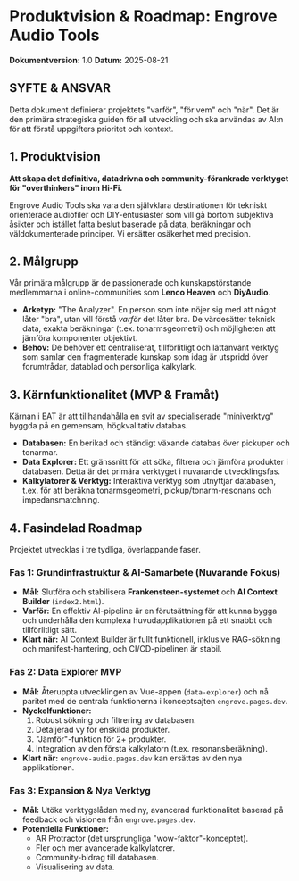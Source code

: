 # Produktvision & Roadmap: Engrove Audio Tools

**Dokumentversion:** 1.0
**Datum:** 2025-08-21

## SYFTE & ANSVAR
Detta dokument definierar projektets "varför", "för vem" och "när". Det är den primära strategiska guiden för all utveckling och ska användas av AI:n för att förstå uppgifters prioritet och kontext.

## 1. Produktvision

**Att skapa det definitiva, datadrivna och community-förankrade verktyget för "overthinkers" inom Hi-Fi.**

Engrove Audio Tools ska vara den självklara destinationen för tekniskt orienterade audiofiler och DIY-entusiaster som vill gå bortom subjektiva åsikter och istället fatta beslut baserade på data, beräkningar och väldokumenterade principer. Vi ersätter osäkerhet med precision.

## 2. Målgrupp

Vår primära målgrupp är de passionerade och kunskapstörstande medlemmarna i online-communities som **Lenco Heaven** och **DiyAudio**.

*   **Arketyp:** "The Analyzer". En person som inte nöjer sig med att något låter "bra", utan vill förstå *varför* det låter bra. De värdesätter teknisk data, exakta beräkningar (t.ex. tonarmsgeometri) och möjligheten att jämföra komponenter objektivt.
*   **Behov:** De behöver ett centraliserat, tillförlitligt och lättanvänt verktyg som samlar den fragmenterade kunskap som idag är utspridd över forumtrådar, datablad och personliga kalkylark.

## 3. Kärnfunktionalitet (MVP & Framåt)

Kärnan i EAT är att tillhandahålla en svit av specialiserade "miniverktyg" byggda på en gemensam, högkvalitativ databas.

*   **Databasen:** En berikad och ständigt växande databas över pickuper och tonarmar.
*   **Data Explorer:** Ett gränssnitt för att söka, filtrera och jämföra produkter i databasen. Detta är det primära verktyget i nuvarande utvecklingsfas.
*   **Kalkylatorer & Verktyg:** Interaktiva verktyg som utnyttjar databasen, t.ex. för att beräkna tonarmsgeometri, pickup/tonarm-resonans och impedansmatchning.

## 4. Fasindelad Roadmap

Projektet utvecklas i tre tydliga, överlappande faser.

### **Fas 1: Grundinfrastruktur & AI-Samarbete (Nuvarande Fokus)**
*   **Mål:** Slutföra och stabilisera **Frankensteen-systemet** och **AI Context Builder** (`index2.html`).
*   **Varför:** En effektiv AI-pipeline är en förutsättning för att kunna bygga och underhålla den komplexa huvudapplikationen på ett snabbt och tillförlitligt sätt.
*   **Klart när:** AI Context Builder är fullt funktionell, inklusive RAG-sökning och manifest-hantering, och CI/CD-pipelinen är stabil.

### **Fas 2: Data Explorer MVP**
*   **Mål:** Återuppta utvecklingen av Vue-appen (`data-explorer`) och nå paritet med de centrala funktionerna i konceptsajten `engrove.pages.dev`.
*   **Nyckelfunktioner:**
    1.  Robust sökning och filtrering av databasen.
    2.  Detaljerad vy för enskilda produkter.
    3.  "Jämför"-funktion för 2+ produkter.
    4.  Integration av den första kalkylatorn (t.ex. resonansberäkning).
*   **Klart när:** `engrove-audio.pages.dev` kan ersättas av den nya applikationen.

### **Fas 3: Expansion & Nya Verktyg**
*   **Mål:** Utöka verktygslådan med ny, avancerad funktionalitet baserad på feedback och visionen från `engrove.pages.dev`.
*   **Potentiella Funktioner:**
    *   AR Protractor (det ursprungliga "wow-faktor"-konceptet).
    *   Fler och mer avancerade kalkylatorer.
    *   Community-bidrag till databasen.
    *   Visualisering av data.
